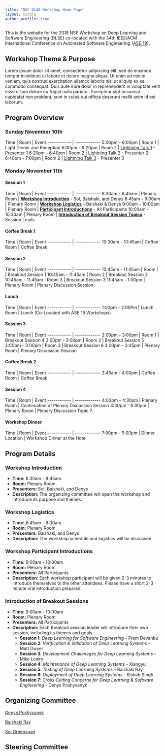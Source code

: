 ```yaml
---
title: "NSF DLSE Workshop Home Page"
layout: single
author_profile: true
---
```


This is the website for the 2019 NSF Workshop on Deep Learning and Software Engineering (DLSE) co-located with the 34th IEEE/ACM International Conference on Automated Software Engineering ([ASE'19](https://2019.ase-conferences.org)). 

## Workshop Theme & Purpose

Lorem ipsum dolor sit amet, consectetur adipiscing elit, sed do eiusmod tempor incididunt ut labore et dolore magna aliqua. Ut enim ad minim veniam, quis nostrud exercitation ullamco laboris nisi ut aliquip ex ea commodo consequat. Duis aute irure dolor in reprehenderit in voluptate velit esse cillum dolore eu fugiat nulla pariatur. Excepteur sint occaecat cupidatat non proident, sunt in culpa qui officia deserunt mollit anim id est laborum.

## Program Overview

### Sunday November 10th

Time | Room | Event
------------ | -------------
5:00pm - 6:00pm | Room 1 | Light Dinner and Reception
6:00pm - 6:20pm | Room 2 | [Lightning Talk 1]() - Presenter 1
6:20pm - 6:40pm | Room 2 | [Lightning Talk 2]() - Presenter 2
6:40pm - 7:00pm | Room 2 | [Lightning Talk 3]() - Presenter 3

### Monday November 11th

#### Session 1

Time | Room | Event
------------ | -------------
8:30am - 8:45am | Plenary Room | [**Workshop Introduction**](#workshop-introduction) - Sol, Baishaki, and Denys
8:45am - 9:00am | Plenary Room | [**Workshop Logistics**](#workshop-logistics) - Baishaki & Denys
9:00am - 10:00am | Plenary Room | [**Participant Introductions**](#workshop-participant-introductions) - All Participants
10:00am - 10:30am | Plenary Room | [**Introduction of Breakout Session Topics**](#introduction-of-breakout-sessions) - Session Leads

#### Coffee Break 1

Time | Room | Event
------------ | -------------
10:30am - 10:45am | Coffee Room | Coffee Break

#### Session 2

Time | Room | Event
------------ | -------------
10:45am - 11:45am | Room 1 | Breakout Session 1
10:45am - 11:45am | Room 2 | Breakout Session 2
10:45am - 11:45am | Room 3 | Breakout Session 3
11:45am - 1:00pm | Plenary Room | Plenary Discussion Session

#### Lunch

Time | Room | Event
------------ | -------------
1:00pm - 2:00Pm | Lunch Room | Lunch (Co-Located with ASE'19 Workshops)

#### Session 3

Time | Room | Event
------------ | -------------
2:00pm - 3:00pm | Room 1 | Breakout Session 4
2:00pm - 3:00pm | Room 2 | Breakout Session 5
2:00pm - 3:00pm | Room 3 | Breakout Session 6
3:00pm - 3:45pm | Plenary Room | Plenary Discussion Session

#### Coffee Break 2

Time | Room | Event
------------ | -------------
3:45am - 4:00pm | Coffee Room | Coffee Break


#### Session 4

Time | Room | Event
------------ | -------------
4:00pm - 4:30pm | Plenary Room | Continuation of Plenary Discussion Session
4:30pm - 6:00pm | Plenary Room | Plenary Discussion Topic 7

#### Workshop Dinner

Time | Room | Event
------------ | -------------
7:00pm - 9:00pm | Dinner Location | Workshop Dinner at the Hotel


## Program Details

### Workshop Introduction
* **Time:** 8:30am - 8:45am
* **Room:** Plenary Room
* **Presenters:** Sol, Baishaki, and Denys
* **Description:** The organizing committee will open the workshop and introduce its purpose and themes.

### Workshop Logistics
* **Time:** 8:45am - 9:00am
* **Room:** Plenary Room
* **Presenters:** Baishaki, and Denys
* **Description:** The workshop schedule and logistics will be discussed.

### Workshop Participant Introductions
* **Time:** 9:00am - 10:00am
* **Room:** Plenary Room
* **Presenters:** All Participants
* **Description:** Each workshop participant will be given 2-3 minutes to introduce themselves to the other attendees. Please have a short 2-3 minute oral introduction prepared.

### Introduction of Breakout Sessions
* **Time:** 9:00am - 10:00am
* **Room:** Plenary Room
* **Presenters:** All Participants
* **Description:** Each Breakout session leader will introduce thier own session, including its themes and goals.
  * **Session 1**: *Deep Learning for Software Engineering* - Prem Devanbu
  * **Session 2**: *Verification & Validation of Deep Learning Systems* - Matt Dwyer
  * **Session 3**: *Development Challeneges for Deep Learning Systems* - Mike Lowry
  * **Session 4**: *Maintenance of Deep Learning Systems* - Xiangyu 
  * **Session 5**: *Testing of Deep Learning Systems* - Baishaki Ray
  * **Session 6**: *Deployment of Deep Learning Systems* - Rishab Singh
  * **Session 7**: *Cross Cutting Concerns for Deep Learning & Software Engineering* - Denys Poshyvanyk




## Organizing Committee

[Denys Poshyvanyk](http://www.cs.wm.edu/~denys/index.html)

[Baishaki Ray](http://rayb.info)

[Sol Greenspan](https://www.nsf.gov/staff/staff_bio.jsp?lan=sgreensp&org=NSF&from_org=NSF)


## Steering Committee

